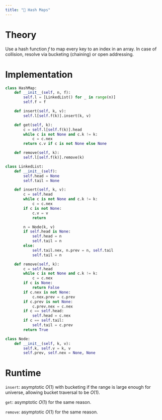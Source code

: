 ```yaml
---
title: "📍 Hash Maps"
---
```

# Theory
Use a hash function $f$ to map every key to an index in an array. In case of collision, resolve via bucketing (chaining) or open addressing.

# Implementation
```python
class HashMap:
	def __init__(self, n, f):
		self.l = [LinkedList() for _ in range(n)]
		self.f = f

	def insert(self, k, v):
		self.l[self.f(k)].insert(k, v)

	def get(self, k):
		c = self.l[self.f(k)].head
		while c is not None and c.k != k:
			c = c.nex
		return c.v if c is not None else None

	def remove(self, k):
		self.l[self.f(k)].remove(k)

class LinkedList:
	def __init__(self):
		self.head = None
		self.tail = None

	def insert(self, k, v):
		c = self.head
		while c is not None and c.k != k:
			c = c.nex
		if c is not None:
			c.v = v
			return

		n = Node(k, v)
		if self.head is None:
			self.head = n
			self.tail = n
		else:
			self.tail.nex, n.prev = n, self.tail
			self.tail = n

	def remove(self, k):
		c = self.head
		while c is not None and c.k != k:
			c = c.nex
		if c is None:
			return False
		if c.nex is not None:
			c.nex.prev = c.prev
		if c.prev is not None:
			c.prev.nex = c.nex
		if c == self.head:
			self.head = c.nex
		if c == self.tail:
			self.tail = c.prev
		return True

class Node:
	def __init__(self, k, v):
		self.k, self.v = k, v
		self.prev, self.nex = None, None
```

# Runtime
`insert`: asymptotic $O(1)$ with bucketing if the range is large enough for universe, allowing bucket traversal to be $O(1)$.

`get`: asymptotic $O(1)$ for the same reason.

`remove`: asymptotic $O(1)$ for the same reason.